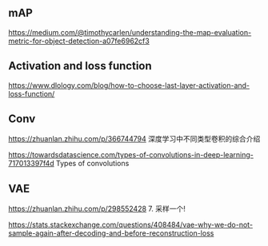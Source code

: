 
## mAP

https://medium.com/@timothycarlen/understanding-the-map-evaluation-metric-for-object-detection-a07fe6962cf3



## Activation and loss function

https://www.dlology.com/blog/how-to-choose-last-layer-activation-and-loss-function/


## Conv

https://zhuanlan.zhihu.com/p/366744794 深度学习中不同类型卷积的综合介绍    

https://towardsdatascience.com/types-of-convolutions-in-deep-learning-717013397f4d   Types of convolutions


## VAE

https://zhuanlan.zhihu.com/p/298552428    7. 采样一个!

https://stats.stackexchange.com/questions/408484/vae-why-we-do-not-sample-again-after-decoding-and-before-reconstruction-loss    


